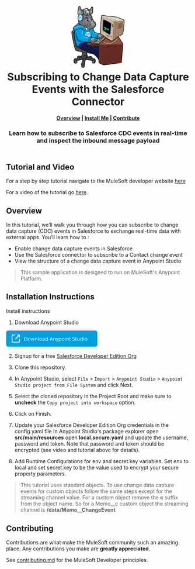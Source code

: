 <h1 align="center">
	<img
	width="150"
	src="/images/max-terminal.gif"></br>
	Subscribing to Change Data Capture Events with the Salesforce Connector<br>     
</h1>

<h4 align="center">
	<a href="#overview">Overview</a> |
	<a href="#installation-instructions">Install Me</a> |
	<a href="#contributing">Contribute</a>
</h4>
	
<h3 align="center">
	Learn how to subscribe to Salesforce CDC events in real-time and inspect the inbound message payload<br><br>
</h3>

## Tutorial and Video

For a step by step tutorial navigate to the MuleSoft developer website [here](https://www.youtube.com/watch?v=5Xd5B_twt9w)

For a video of the tutorial go [here](https://www.youtube.com/watch?v=0ZwlURkl63U).

## Overview

In this tutorial, we’ll walk you through how you can subscribe to change data capture (CDC) events in Salesforce to exchange real-time data with external apps. You’ll learn how to :
- Enable change data capture events in Salesforce
- Use the Salesforce connector to subscribe to a Contact change event
- View the structure of a change data capture event in Anypoint Studio

> This sample application is designed to run on MuleSoft's Anypoint Platform.

## Installation Instructions

Install instructions

1. Download Anypoint Studio

<a href="https://www.mulesoft.com/lp/dl/studio" ><img width="250" src="/images/download-studio.png"><a>
	
2. Signup for a free [Salesforce Developer Edition Org](https://developer.salesforce.com/signup)

3. Clone this repository.

4. In Anypoint Studio, select `File` > `Import` > `Anypoint Studio` > `Anypoint Studio project from File System` and click Next.

5. Select the cloned repository in the Project Root and make sure to **uncheck** the `Copy project into workspace` option.
	
6. Click on Finish.	
	
7. Update your Salesforce Developer Edition Org credentials in the config.yaml file 
In Anypoint Studio's package explorer open **src/main/resources** open **local.secure.yaml** and update the username, password and token. Note that password and token should be encrypted (see video and tutorial above for details).
	
8. Add Runtime Configurations for env and secret.key variables. Set env to local and set secret.key to be the value used to encrypt your secure property parameters.
	
> This tutorial uses standard objects. To use change data capture events for custom objects follow the same steps except for the streaming channel value. For a custom object remove the **c** suffix from the object name. So for a Memo__c custom object the streaming channel is **/data/Memo__ChangeEvent**

## Contributing

Contributions are what make the MuleSoft community such an amazing place. Any contributions you make are **greatly appreciated**.
	
See [contributing.md](/contributing.md) for the MuleSoft Developer principles.
